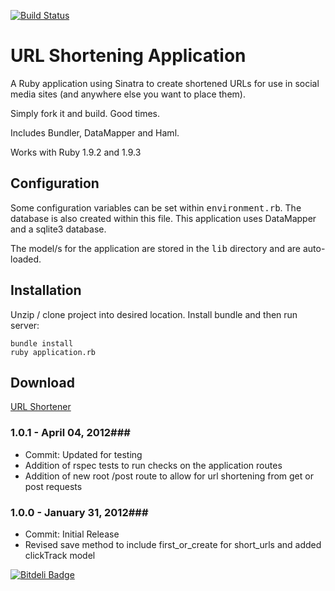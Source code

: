 [![Build Status](https://secure.travis-ci.org/coldfumonkeh/ruby-sinatra-url_shortener.png?branch=master)](http://travis-ci.org/coldfumonkeh/ruby-sinatra-url_shortener)

URL Shortening Application
============

A Ruby application using Sinatra to create shortened URLs for use in social media sites (and anywhere else you want to place them).

Simply fork it and build. Good times.

Includes Bundler, DataMapper and Haml.

Works with Ruby 1.9.2 and 1.9.3


Configuration
----------------

Some configuration variables can be set within <tt>environment.rb</tt>. The database is also created within this file. This application uses DataMapper and a sqlite3 database.

The model/s for the application are stored in the <tt>lib</tt> directory and are auto-loaded.

Installation
----------------

Unzip / clone project into desired location. Install bundle and then run server:

	bundle install
	ruby application.rb


Download
----------------
[URL Shortener ](https://github.com/coldfumonkeh/ruby-sinatra-url_shortener/downloads)
    

### 1.0.1 - April 04, 2012###
 
- Commit: Updated for testing
- Addition of rspec tests to run checks on the application routes
- Addition of new root /post route to allow for url shortening from get or post requests


### 1.0.0 - January 31, 2012###
 
- Commit: Initial Release
- Revised save method to include first_or_create for short_urls and added clickTrack model

[![Bitdeli Badge](https://d2weczhvl823v0.cloudfront.net/coldfumonkeh/ruby-sinatra-url_shortener/trend.png)](https://bitdeli.com/free "Bitdeli Badge")

